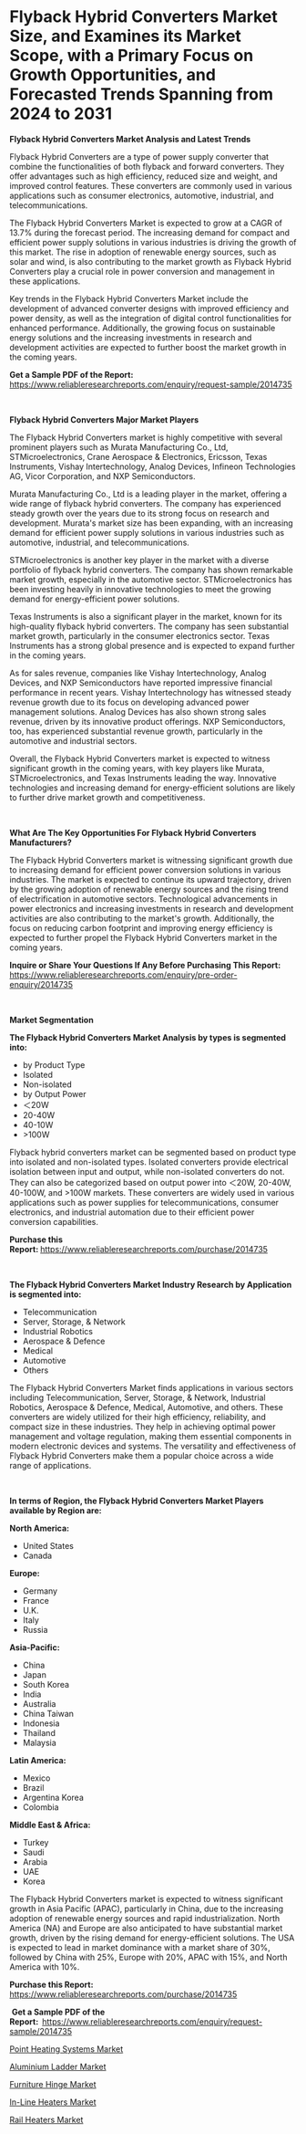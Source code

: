 <p><h1>Flyback Hybrid Converters Market Size, and Examines its Market Scope, with a Primary Focus on Growth Opportunities, and Forecasted Trends Spanning from 2024 to 2031</h1></p><p><strong>Flyback Hybrid Converters Market Analysis and Latest Trends</strong></p>
<p><p>Flyback Hybrid Converters are a type of power supply converter that combine the functionalities of both flyback and forward converters. They offer advantages such as high efficiency, reduced size and weight, and improved control features. These converters are commonly used in various applications such as consumer electronics, automotive, industrial, and telecommunications.</p><p>The Flyback Hybrid Converters Market is expected to grow at a CAGR of 13.7% during the forecast period. The increasing demand for compact and efficient power supply solutions in various industries is driving the growth of this market. The rise in adoption of renewable energy sources, such as solar and wind, is also contributing to the market growth as Flyback Hybrid Converters play a crucial role in power conversion and management in these applications.</p><p>Key trends in the Flyback Hybrid Converters Market include the development of advanced converter designs with improved efficiency and power density, as well as the integration of digital control functionalities for enhanced performance. Additionally, the growing focus on sustainable energy solutions and the increasing investments in research and development activities are expected to further boost the market growth in the coming years.</p></p>
<p><strong>Get a Sample PDF of the Report:&nbsp;</strong> <a href="https://www.reliableresearchreports.com/enquiry/request-sample/2014735">https://www.reliableresearchreports.com/enquiry/request-sample/2014735</a></p>
<p>&nbsp;</p>
<p><strong>Flyback Hybrid Converters Major Market Players</strong></p>
<p><p>The Flyback Hybrid Converters market is highly competitive with several prominent players such as Murata Manufacturing Co., Ltd, STMicroelectronics, Crane Aerospace & Electronics, Ericsson, Texas Instruments, Vishay Intertechnology, Analog Devices, Infineon Technologies AG, Vicor Corporation, and NXP Semiconductors.</p><p>Murata Manufacturing Co., Ltd is a leading player in the market, offering a wide range of flyback hybrid converters. The company has experienced steady growth over the years due to its strong focus on research and development. Murata's market size has been expanding, with an increasing demand for efficient power supply solutions in various industries such as automotive, industrial, and telecommunications.</p><p>STMicroelectronics is another key player in the market with a diverse portfolio of flyback hybrid converters. The company has shown remarkable market growth, especially in the automotive sector. STMicroelectronics has been investing heavily in innovative technologies to meet the growing demand for energy-efficient power solutions.</p><p>Texas Instruments is also a significant player in the market, known for its high-quality flyback hybrid converters. The company has seen substantial market growth, particularly in the consumer electronics sector. Texas Instruments has a strong global presence and is expected to expand further in the coming years.</p><p>As for sales revenue, companies like Vishay Intertechnology, Analog Devices, and NXP Semiconductors have reported impressive financial performance in recent years. Vishay Intertechnology has witnessed steady revenue growth due to its focus on developing advanced power management solutions. Analog Devices has also shown strong sales revenue, driven by its innovative product offerings. NXP Semiconductors, too, has experienced substantial revenue growth, particularly in the automotive and industrial sectors.</p><p>Overall, the Flyback Hybrid Converters market is expected to witness significant growth in the coming years, with key players like Murata, STMicroelectronics, and Texas Instruments leading the way. Innovative technologies and increasing demand for energy-efficient solutions are likely to further drive market growth and competitiveness.</p></p>
<p>&nbsp;</p>
<p><strong>What Are The Key Opportunities For Flyback Hybrid Converters Manufacturers?</strong></p>
<p><p>The Flyback Hybrid Converters market is witnessing significant growth due to increasing demand for efficient power conversion solutions in various industries. The market is expected to continue its upward trajectory, driven by the growing adoption of renewable energy sources and the rising trend of electrification in automotive sectors. Technological advancements in power electronics and increasing investments in research and development activities are also contributing to the market's growth. Additionally, the focus on reducing carbon footprint and improving energy efficiency is expected to further propel the Flyback Hybrid Converters market in the coming years.</p></p>
<p><strong>Inquire or Share Your Questions If Any Before Purchasing This Report:</strong> <a href="https://www.reliableresearchreports.com/enquiry/pre-order-enquiry/2014735">https://www.reliableresearchreports.com/enquiry/pre-order-enquiry/2014735</a></p>
<p>&nbsp;</p>
<p><strong>Market Segmentation</strong></p>
<p><strong>The Flyback Hybrid Converters Market Analysis by types is segmented into:</strong></p>
<p><ul><li>by Product Type</li><li>Isolated</li><li>Non-isolated</li><li>by Output Power</li><li>＜20W</li><li>20-40W</li><li>40-10W</li><li>>100W</li></ul></p>
<p><p>Flyback hybrid converters market can be segmented based on product type into isolated and non-isolated types. Isolated converters provide electrical isolation between input and output, while non-isolated converters do not. They can also be categorized based on output power into ＜20W, 20-40W, 40-100W, and >100W markets. These converters are widely used in various applications such as power supplies for telecommunications, consumer electronics, and industrial automation due to their efficient power conversion capabilities.</p></p>
<p><strong>Purchase this Report:&nbsp;</strong><a href="https://www.reliableresearchreports.com/purchase/2014735">https://www.reliableresearchreports.com/purchase/2014735</a></p>
<p>&nbsp;</p>
<p><strong>The Flyback Hybrid Converters Market Industry Research by Application is segmented into:</strong></p>
<p><ul><li>Telecommunication</li><li>Server, Storage, & Network</li><li>Industrial Robotics</li><li>Aerospace & Defence</li><li>Medical</li><li>Automotive</li><li>Others</li></ul></p>
<p><p>The Flyback Hybrid Converters Market finds applications in various sectors including Telecommunication, Server, Storage, & Network, Industrial Robotics, Aerospace & Defence, Medical, Automotive, and others. These converters are widely utilized for their high efficiency, reliability, and compact size in these industries. They help in achieving optimal power management and voltage regulation, making them essential components in modern electronic devices and systems. The versatility and effectiveness of Flyback Hybrid Converters make them a popular choice across a wide range of applications.</p></p>
<p>&nbsp;</p>
<p><strong>In terms of Region, the Flyback Hybrid Converters Market Players available by Region are:</strong></p>
<p>
    <p> <strong> North America: </strong>
        <ul>
            <li>United States</li>
            <li>Canada</li>
        </ul>
        </p> 
    <p> <strong> Europe: </strong>
        <ul>
            <li>Germany</li>
            <li>France</li>
            <li>U.K.</li>
            <li>Italy</li>
            <li>Russia</li>
        </ul>
        </p> 
    <p> <strong> Asia-Pacific: </strong>
        <ul>
            <li>China</li>
            <li>Japan</li>
            <li>South Korea</li>
            <li>India</li>
            <li>Australia</li>
            <li>China Taiwan</li>
            <li>Indonesia</li>
            <li>Thailand</li>
            <li>Malaysia</li>
        </ul>
        </p> 
    <p> <strong> Latin America: </strong>
        <ul>
            <li>Mexico</li>
            <li>Brazil</li>
            <li>Argentina Korea</li>
            <li>Colombia</li>
        </ul>
        </p> 
    <p> <strong> Middle East & Africa: </strong>
        <ul>
            <li>Turkey</li>
            <li>Saudi</li>
            <li>Arabia</li>
            <li>UAE</li>
            <li>Korea</li>
        </ul>
    </p>
    </p>
<p><p>The Flyback Hybrid Converters market is expected to witness significant growth in Asia Pacific (APAC), particularly in China, due to the increasing adoption of renewable energy sources and rapid industrialization. North America (NA) and Europe are also anticipated to have substantial market growth, driven by the rising demand for energy-efficient solutions. The USA is expected to lead in market dominance with a market share of 30%, followed by China with 25%, Europe with 20%, APAC with 15%, and North America with 10%.</p></p>
<p><strong>Purchase this Report: </strong><a href="https://www.reliableresearchreports.com/purchase/2014735">https://www.reliableresearchreports.com/purchase/2014735</a></p>
<p>&nbsp;<strong>Get a Sample PDF of the Report:&nbsp;&nbsp;</strong><a href="https://www.reliableresearchreports.com/enquiry/request-sample/2014735">https://www.reliableresearchreports.com/enquiry/request-sample/2014735</a></p>
<p><strong></strong></p>
<p><p><a href="https://automatic-knee-4c7.notion.site/Point-Heating-Systems-Market-Size-Market-Trends-and-Growth-Outlook-forecasted-for-period-from-2024-62dc1f3f28504208bcb0b981ce7ccd34">Point Heating Systems Market</a></p><p><a href="https://view.publitas.com/reportprime-1/aluminium-ladder-market-provides-detailed-segmentation-of-this-market-based-on-type-application-and-region-and-forecast-for-the-period-from-2024-2031/">Aluminium Ladder Market</a></p><p><a href="https://view.publitas.com/reportprime-1/furniture-hinge-market-dynamics-2024-2031-also-about-its-market-trends-projections-and-opportunities/">Furniture Hinge Market</a></p><p><a href="https://sulfuric-clavicle-d39.notion.site/In-Line-Heaters-Market-Provides-a-Comprehensive-Analysis-Including-a-Macro-Overview-of-the-Market-as-c8ca49015a324b8ca73a2d7c1f9ee70e">In-Line Heaters Market</a></p><p><a href="https://sulfuric-clavicle-d39.notion.site/Rail-Heaters-Market-Size-Share-Trends-Analysis-Report-By-Material-By-Type-By-End-user-By-Regio-05f019988c2f45d2b8fbe1530f7487c1">Rail Heaters Market</a></p></p>